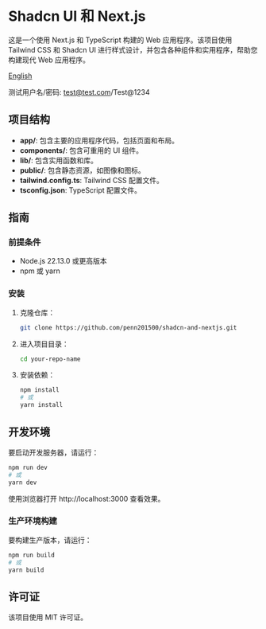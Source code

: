 # Shadcn UI 和 Next.js

这是一个使用 Next.js 和 TypeScript 构建的 Web 应用程序。该项目使用 Tailwind CSS 和 Shadcn UI 进行样式设计，并包含各种组件和实用程序，帮助您构建现代 Web 应用程序。

[English](README.md)

测试用户名/密码: test@test.com/Test@1234

## 项目结构

- **app/**: 包含主要的应用程序代码，包括页面和布局。
- **components/**: 包含可重用的 UI 组件。
- **lib/**: 包含实用函数和库。
- **public/**: 包含静态资源，如图像和图标。
- **tailwind.config.ts**: Tailwind CSS 配置文件。
- **tsconfig.json**: TypeScript 配置文件。

## 指南

### 前提条件

- Node.js 22.13.0 或更高版本
- npm 或 yarn

### 安装

1. 克隆仓库：

    ```sh
    git clone https://github.com/penn201500/shadcn-and-nextjs.git
    ```

2. 进入项目目录：

    ```sh
    cd your-repo-name
    ```

3. 安装依赖：

    ```sh
    npm install
    # 或
    yarn install
    ```

## 开发环境

要启动开发服务器，请运行：

```sh
npm run dev
# 或
yarn dev
```

使用浏览器打开 http://localhost:3000 查看效果。

### 生产环境构建

要构建生产版本，请运行：

```sh
npm run build
# 或
yarn build
```

## 许可证

该项目使用 MIT 许可证。
